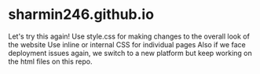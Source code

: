 # sharmin246.github.io
Let's try this again!
Use style.css for making changes to the overall look of the website
Use inline or internal CSS for individual pages
Also if we face deployment issues again, we switch to a new platform but keep working on the html files on this repo.
